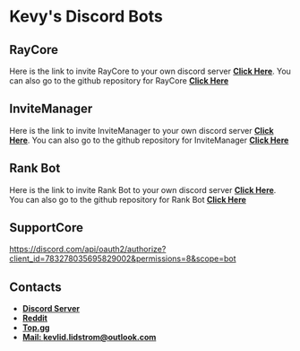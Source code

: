 # Kevy's Discord Bots


## RayCore
Here is the link to invite RayCore to your own discord server **[Click Here](https://discord.com/oauth2/authorize?client_id=730519651448127518&permissions=8&scope=bot)**.
You can also go to the github repository for RayCore **[Click Here](https://github.com/kevify/raycore)**

## InviteManager
Here is the link to invite InviteManager to your own discord server **[Click Here](https://discord.com/api/oauth2/authorize?client_id=719153033300410378&permissions=8&scope=bot)**.
You can also go to the github repository for InviteManager **[Click Here](https://github.com/kevify/InviteManager)**

## Rank Bot
Here is the link to invite Rank Bot to your own discord server **[Click Here](https://discord.com/api/oauth2/authorize?client_id=765843009056931850&permissions=8&scope=bot)**.
You can also go to the github repository for Rank Bot **[Click Here](https://github.com/kevify/Rank-Bot)**

## SupportCore
https://discord.com/api/oauth2/authorize?client_id=783278035695829002&permissions=8&scope=bot

## Contacts
- **[Discord Server](https://discord.gg/aVJfFbh)**
- **[Reddit](https://www.reddit.com/user/Kevybtw)**
- **[Top.gg](https://top.gg/user/292948682884775937)**
- **[Mail: kevlid.lidstrom@outlook.com](https://outlook.live.com/mail)**
